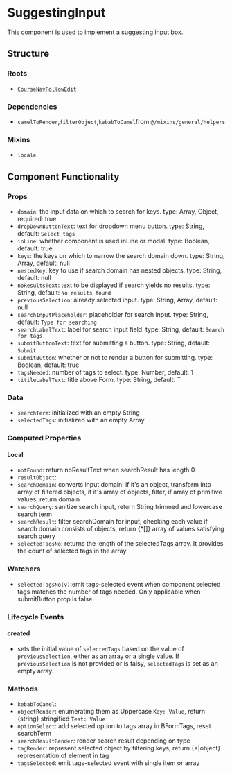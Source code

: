 SuggestingInput
===============
This component is used to implement a suggesting input box.

## Structure

### Roots
- [`CourseNavFollowEdit`](../../course/course-nav)

### Dependencies
* `camelToRender`,`filterObject`,`kebabToCamel`from `@/mixins/general/helpers`

### Mixins
* `locale`

Component Functionality
---------
### Props
- `domain`: the input data on which to search for keys. type: Array, Object, required: true
- `dropDownButtonText`: text for dropdown menu button. type: String, default: `Select tags`
- `inLine`: whether component is used inLine or modal. type: Boolean, default: true
- `keys`: the keys on which to narrow the search domain down. type: String, Array, default: null
- `nestedKey`: key to use if search domain has nested objects. type: String, default: null
- `noResultsText`: text to be displayed if search yields no results. type: String, default: `No results found`
- `previousSelection`: already selected input. type: String, Array, default: null
- `searchInputPlaceholder`: placeholder for search input. type: String, default: `Type for searching`
- `searchLabelText`: label for search input field. type: String, default: `Search for tags`
- `submitButtonText`: text for submitting a button. type: String, default: `Submit`
- `submitButton`: whether or not to render a button for submitting. type: Boolean, default: true
- `tagsNeeded`: number of tags to select. type: Number, default: 1
- `titileLabelText`: title above Form. type: String, default: ``

### Data
- `searchTerm`: initialized with an empty String 
- `selectedTags`: initialized with an empty Array 

### Computed Properties

#### Local
- `notFound`: return noResultText when searchResult has length 0 
- `resultObject`: 
- `searchDomain`: converts input domain: if it's an object, transform into array of filtered objects, if it's array of objects, filter, if array of primitive values, return domain
- `searchQuery`: sanitize search input, return String trimmed and lowercase search term 
- `searchResult`: filter searchDomain for input, checking each value if search domain consists of objects, return {*[]} array of values satisfying search query
- `selectedTagsNo`: returns the length of the selectedTags array. It provides the count of selected tags in the array.

### Watchers
- `selectedTagsNo(v)`:emit tags-selected event when component selected tags matches the number of tags needed. Only applicable when submitButton prop is false

### Lifecycle Events
#### created
- sets the initial value of `selectedTags` based on the value of `previousSelection`, either as an array or a single value. If `previousSelection` is not provided or is falsy, `selectedTags` is set as an empty array.

### Methods
- `kebabToCamel`: 
- `objectRender`: enumerating them as Uppercase `Key: Value`, return {string} stringified `Test: Value`
- `optionSelect`: add selected option to tags array in BFormTags, reset searchTerm
- `searchResultRender`: render search result depending on type
- `tagRender`: represent selected object by filtering keys, return {*|object} representation of element in tag
- `tagsSelected`: emit tags-selected event with single item or array